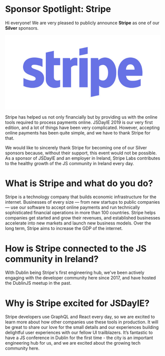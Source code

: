 # Sponsor Spotlight: Stripe

Hi everyone! We are very pleased to publicly announce **Stripe** as one of our **Silver** sponsors.

![](/media/blog/stripe_logo.jpg)

Stripe has helped us not only financially but by providing us with the online tools required to process payments online. JSDayIE 2019 is our very first edition, and a lot of things have been very complicated. However, accepting online payments has been quite simple, and we have to thank Stripe for that.

We would like to sincerely thank Stripe for becoming one of our Silver sponsors because, without their support, this event would not be possible. As a sponsor of JSDayIE and an employer in Ireland, Stripe Labs contributes to the healthy growth of the JS community in Ireland every day.

# What is Stripe and what do you do?

Stripe is a technology company that builds economic infrastructure for the internet. Businesses of every size — from new startups to public companies — use our software to accept online payments and run technically sophisticated financial operations in more than 100 countries. Stripe helps companies get started and grow their revenues, and established businesses accelerate into new markets and launch new business models. Over the long term, Stripe aims to increase the GDP of the internet.

# How is Stripe connected to the JS community in Ireland?

With Dublin being Stripe's first engineering hub, we've been actively engaging with the developer community here since 2017, and have hosted the DublinJS meetup in the past.

# Why is Stripe excited for JSDayIE?

Stripe developers use GraphQL and React every day, so we are excited to learn more about how other companies use these tools in production. It will be great to share our love for the small details and our experiences building delightful user experiences with our fellow UI trailblazers. It’s fantastic to have a JS conference in Dublin for the first time - the city is an important engineering hub for us, and we are excited about the growing tech community here.
